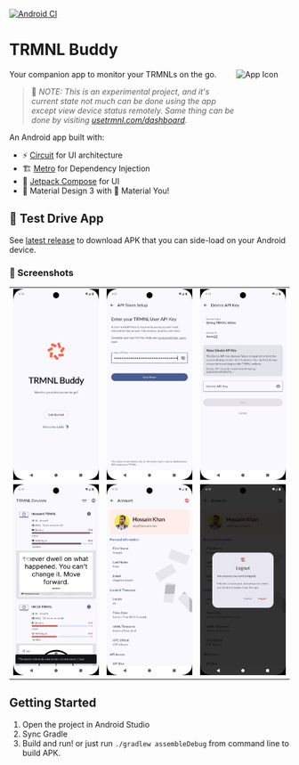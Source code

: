 [![Android CI](https://github.com/hossain-khan/trmnl-android-buddy/actions/workflows/android.yml/badge.svg)](https://github.com/hossain-khan/trmnl-android-buddy/actions/workflows/android.yml)

# TRMNL Buddy
<img width="96" height="96" alt="App Icon" src="https://github.com/user-attachments/assets/f5871ce0-786d-4f2f-aa51-1c6b72413bf7" align="right" />

Your companion app to monitor your TRMNLs on the go.

> 🚧 _NOTE: This is an experimental project, and it's current state not much can be done using the app except view device status remotely. Same thing can be done by visiting [usetrmnl.com/dashboard](https://usetrmnl.com/dashboard)._

An Android app built with:
- ⚡️ [Circuit](https://github.com/slackhq/circuit) for UI architecture
- 🏗️ [Metro](https://zacsweers.github.io/metro/) for Dependency Injection
- 🎨 [Jetpack Compose](https://developer.android.com/jetpack/compose) for UI
- 📱 Material Design 3 with 🌈 Material You!

## 🧪 Test Drive App
See [latest release](https://github.com/hossain-khan/trmnl-android-buddy/releases/latest) to download APK that you can side-load on your Android device. 



### 📸 Screenshots

<table>
  <tr>
    <td><img src="project-resources/screenshots/v1.0.5/Screenshot_20251008_161825.png" alt="Device List" width="250"/></td>
    <td><img src="project-resources/screenshots/v1.0.5/Screenshot_20251008_162116.png" alt="User API Configuration" width="250"/></td>
    <td><img src="project-resources/screenshots/v1.0.5/Screenshot_20251008_161930.png" alt="Device API Key Input" width="250"/></td>
  </tr>
  <tr>
    <td><img src="project-resources/screenshots/v1.0.5/Screenshot_20251008_161910.png" alt="Device Preview" width="250"/></td>
    <td><img src="project-resources/screenshots/v1.0.5/Screenshot_20251008_161937.png" alt="User Account Home" width="250"/></td>
    <td><img src="project-resources/screenshots/v1.0.5/Screenshot_20251008_161943.png" alt="User Logout" width="250"/></td>
  </tr>
</table>


## Getting Started

1. Open the project in Android Studio
2. Sync Gradle
3. Build and run! or just run `./gradlew assembleDebug` from command line to build APK.

